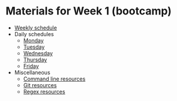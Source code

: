 # Materials for Week 1 (bootcamp)

* [Weekly schedule](week_1_plan.md)
* Daily schedules
	* [Monday](week_1_day_1_plan.md)
	* [Tuesday](week_1_day_2_plan.md)
	* [Wednesday](week_1_day_3_plan.md)
	* [Thursday](week_1_day_4_plan.md)
	* [Friday](week_1_day_5_plan.md)
* Miscellaneous
	* [Command line resources](command-line_resources.md) 
	* [Git resources](git_resources.md)
	* [Regex resources](regex_resources.md)